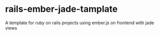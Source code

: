 rails-ember-jade-tamplate
=========================

A template for ruby on rails projects using ember.js on frontend with jade views